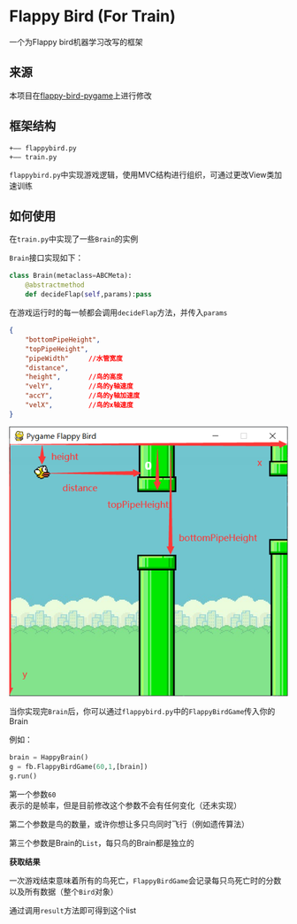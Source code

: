 # Flappy Bird (For Train)

一个为Flappy bird机器学习改写的框架

## 来源

本项目在[flappy-bird-pygame](https://github.com/TimoWilken/flappy-bird-pygame)上进行修改

## 框架结构

```
+—— flappybird.py
+—— train.py
```

`flappybird.py`中实现游戏逻辑，使用MVC结构进行组织，可通过更改View类加速训练

## 如何使用

在`train.py`中实现了一些`Brain`的实例

`Brain`接口实现如下：

```python
class Brain(metaclass=ABCMeta):
    @abstractmethod
    def decideFlap(self,params):pass
```

在游戏运行时的每一帧都会调用`decideFlap`方法，并传入`params`

```json
{
	"bottomPipeHeight",    
	"topPipeHeight",
    "pipeWidth"		//水管宽度
	"distance",		
	"height",		//鸟的高度
	"velY",			//鸟的y轴速度
	"accY",			//鸟的y轴加速度
	"velX",  		//鸟的x轴速度
}
```

![1](./screenshot/1.png)

当你实现完`Brain`后，你可以通过`flappybird.py`中的`FlappyBirdGame`传入你的Brain

例如：

```python
brain = HappyBrain()
g = fb.FlappyBirdGame(60,1,[brain]) 
g.run()
```

第一个参数`60`表示的是帧率，但是目前修改这个参数不会有任何变化（还未实现）

第二个参数是鸟的数量，或许你想让多只鸟同时飞行（例如遗传算法）

第三个参数是Brain的`List`，每只鸟的Brain都是独立的



**获取结果**

一次游戏结束意味着所有的鸟死亡，`FlappyBirdGame`会记录每只鸟死亡时的分数以及所有数据（整个`Bird`对象）

通过调用`result`方法即可得到这个list